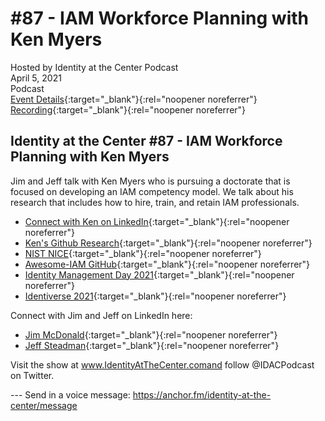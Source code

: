 # #87 - IAM Workforce Planning with Ken Myers
Hosted by Identity at the Center Podcast<br>
April 5, 2021<br>
Podcast<br> 
[Event Details](https://www.identityatthecenter.com/){:target="_blank"}{:rel="noopener noreferrer"}</br>
[Recording](https://podcasts.google.com/feed/aHR0cHM6Ly9hbmNob3IuZm0vcy9jNWZlZmNjL3BvZGNhc3QvcnNz/episode/YWYwNDM3ZGItYTI1Mi00MmZhLTk5OWEtODFiNmMzMzUwODhj?sa=X&ved=0CAUQkfYCahcKEwjolPTjl6bwAhUAAAAAHQAAAAAQAQ){:target="_blank"}{:rel="noopener noreferrer"}

## Identity at the Center #87 - IAM Workforce Planning with Ken Myers
Jim and Jeff talk with Ken Myers who is pursuing a doctorate that is focused on developing an IAM competency model. We talk about his research that includes how to hire, train, and retain IAM professionals.

- [Connect with Ken on LinkedIn](https://www.linkedin.com/in/idmken){:target="_blank"}{:rel="noopener noreferrer"}
- [Ken's Github Research](https://idmken.github.io/){:target="_blank"}{:rel="noopener noreferrer"}
- [NIST NICE](https://www.nist.gov/itl/applied-cybersecurity/nice/nice-framework-resource-center){:target="_blank"}{:rel="noopener noreferrer"}
- [Awesome-IAM GitHub](https://github.com/kdeldycke/awesome-iam){:target="_blank"}{:rel="noopener noreferrer"}
- [Identity Management Day 2021](www.identitymanagementday.org){:target="_blank"}{:rel="noopener noreferrer"}
- [Identiverse 2021](https://identiverse.com/){:target="_blank"}{:rel="noopener noreferrer"}

Connect with Jim and Jeff on LinkedIn here:
- [Jim McDonald](https://www.linkedin.com/in/jimmcdonaldpmp/){:target="_blank"}{:rel="noopener noreferrer"}
- [Jeff Steadman](https://www.linkedin.com/in/jeffsteadman/){:target="_blank"}{:rel="noopener noreferrer"}

Visit the show at www.IdentityAtTheCenter.comand follow @IDACPodcast on Twitter.

--- Send in a voice message: https://anchor.fm/identity-at-the-center/message
